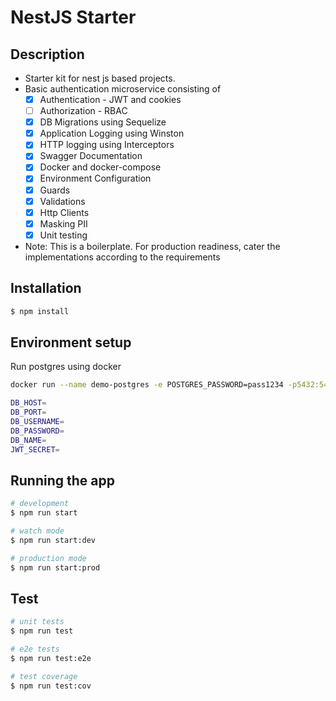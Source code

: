 # NestJS Starter

## Description

- Starter kit for nest js based projects.
- Basic authentication microservice consisting of
  - [x] Authentication - JWT and cookies
  - [ ] Authorization - RBAC
  - [x] DB Migrations using Sequelize
  - [x] Application Logging using Winston
  - [x] HTTP logging using Interceptors
  - [x] Swagger Documentation
  - [x] Docker and docker-compose
  - [x] Environment Configuration
  - [x] Guards
  - [x] Validations
  - [x] Http Clients
  - [x] Masking PII
  - [x] Unit testing
- Note: This is a boilerplate. For production readiness, cater the implementations according to the requirements

## Installation

```bash
$ npm install
```

## Environment setup

Run postgres using docker
```sh
docker run --name demo-postgres -e POSTGRES_PASSWORD=pass1234 -p5432:5432 -e PGDATA=/var/lib/postgresql/data/pgdata -v /~/Documents/docker:/var/lib/postgresql/data -d postgres
```

```bash
DB_HOST=
DB_PORT=
DB_USERNAME=
DB_PASSWORD=
DB_NAME=
JWT_SECRET=
```

## Running the app

```bash
# development
$ npm run start

# watch mode
$ npm run start:dev

# production mode
$ npm run start:prod
```

## Test

```bash
# unit tests
$ npm run test

# e2e tests
$ npm run test:e2e

# test coverage
$ npm run test:cov
```
